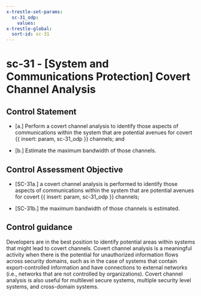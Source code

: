 ```yaml
---
x-trestle-set-params:
  sc-31_odp:
    values:
x-trestle-global:
  sort-id: sc-31
---
```


# sc-31 - \[System and Communications Protection\] Covert Channel Analysis

## Control Statement

- \[a.\] Perform a covert channel analysis to identify those aspects of communications within the system that are potential avenues for covert {{ insert: param, sc-31_odp }} channels; and

- \[b.\] Estimate the maximum bandwidth of those channels.

## Control Assessment Objective

- \[SC-31a.\] a covert channel analysis is performed to identify those aspects of communications within the system that are potential avenues for covert {{ insert: param, sc-31_odp }} channels;

- \[SC-31b.\] the maximum bandwidth of those channels is estimated.

## Control guidance

Developers are in the best position to identify potential areas within systems that might lead to covert channels. Covert channel analysis is a meaningful activity when there is the potential for unauthorized information flows across security domains, such as in the case of systems that contain export-controlled information and have connections to external networks (i.e., networks that are not controlled by organizations). Covert channel analysis is also useful for multilevel secure systems, multiple security level systems, and cross-domain systems.
